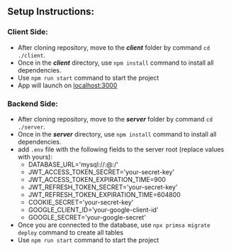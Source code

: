 ## Setup Instructions:
### Client Side:
- After cloning repository, move to the ***client*** folder by command ```cd ./client```.
- Once in the ***client*** directory, use ```npm install``` command to install all dependencies.
- Use ```npm run start``` command to start the project
- App will launch on [localhost:3000](http://localhost:3000)

### Backend Side:
- After cloning repository, move to the ***server*** folder by command ```cd ./server```.
- Once in the ***server*** directory, use ```npm install``` command to install all dependencies.
- add ```.env``` file with the following fields to the server root (replace values with yours):
    - DATABASE_URL='mysql://<user>:<password>@<host>:<port>/<database-name>'
    - JWT_ACCESS_TOKEN_SECRET='your-secret-key'
    - JWT_ACCESS_TOKEN_EXPIRATION_TIME=900 
    - JWT_REFRESH_TOKEN_SECRET='your-secret-key'
    - JWT_REFRESH_TOKEN_EXPIRATION_TIME=604800 
    - COOKIE_SECRET='your-secret-key'
    - GOOGLE_CLIENT_ID='your-google-client-id'
    - GOOGLE_SECRET='your-google-secret'
- Once you are connected to the database, use ```npx primsa migrate deploy``` command to create all tables
- Use ```npm run start``` command to start the project
